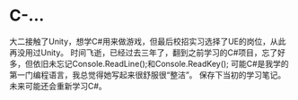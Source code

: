 # C-...
大二接触了Unity，想学C#用来做游戏，但最后校招实习选择了UE的岗位，从此再没用过Unity。
时间飞逝，已经过去三年了，翻到之前学习的C#项目，忘了好多，但依旧未忘记Console.ReadLine();和Console.ReadKey();
可能C#是我学的第一门编程语言，我总觉得她写起来很舒服很“整洁”。
保存下当初的学习笔记。未来可能还会重新学习C#。
